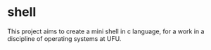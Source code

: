 # shell
This project aims to create a mini shell in c language, for a work in a discipline of operating systems at UFU.
